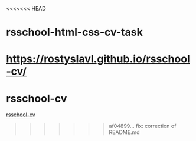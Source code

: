 <<<<<<< HEAD
# rsschool-html-css-cv-task
https://rostyslavl.github.io/rsschool-cv/
=======
# rsschool-cv
[rsschool-cv](https://RostyslavL/rsschool-cv/cv)
>>>>>>> af04899... fix: correction of README.md
